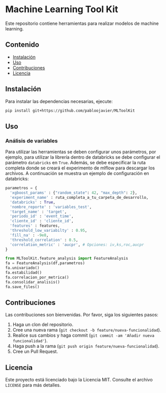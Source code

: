 # Machine Learning Tool Kit

Este repositorio contiene herramientas para realizar modelos de machine learning.

## Contenido

- [Instalación](#instalación)
- [Uso](#uso)
- [Contribuciones](#contribuciones)
- [Licencia](#licencia)

## Instalación

Para instalar las dependencias necesarias, ejecute:

```bash
pip install git+https://github.com/pabloojavier/MLToolKit
```

## Uso

### Análisis de variables

Para utilizar las herramientas se deben configurar unos parámetros, por ejemplo, para utilizar la librería dentro de databricks se debe configurar el parámetro `databricks` en `True`. Además, se debe especificar la ruta completa donde se creará el experimento de mlflow para descargar los archivos. A continuación se muestra un ejemplo de configuración en databricks:

```python
parametros = {
  'xgboost_params' : {"random_state": 42, "max_depth": 2},
  'experiment_name' : ruta_completa_a_tu_carpeta_de_desarrollo,
  'databricks' : True,
  'nombre_reporte' : 'variables_test',
  'target_name' : 'target',
  'periodo_id' : 'event_time',
  'cliente_id' : 'cliente_id',
  'features' : features,
  'threshold_low_variabilty' : 0.95,
  'fill_na' : -9e8, 
  'threshold_correlation' : 0.5,
  'correlation_metric' : 'aucpr', # Opciones: iv,ks,roc,aucpr
}

from MLToolKit.feature_analysis import FeatureAnalysis
fa = FeatureAnalysis(df,parametros)
fa.univariado()
fa.estabilidad()
fa.correlacion_por_metrica()
fa.consolidar_analisis()
fa.save_files()
```

## Contribuciones

Las contribuciones son bienvenidas. Por favor, siga los siguientes pasos:

1. Haga un clon del repositorio.
2. Cree una nueva rama (`git checkout -b feature/nueva-funcionalidad`).
3. Realice sus cambios y haga commit (`git commit -am 'Añadir nueva funcionalidad'`).
4. Haga push a la rama (`git push origin feature/nueva-funcionalidad`).
5. Cree un Pull Request.

## Licencia

Este proyecto está licenciado bajo la Licencia MIT. Consulte el archivo `LICENSE` para más detalles.

